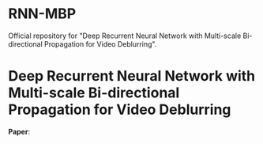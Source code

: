 # RNN-MBP
Official repository for "Deep Recurrent Neural Network with Multi-scale Bi-directional Propagation for Video Deblurring".

# Deep Recurrent Neural Network with Multi-scale Bi-directional Propagation for Video Deblurring

**Paper**:
